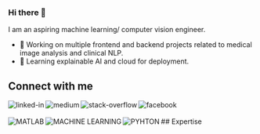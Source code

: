 ### Hi there 👋

I am an aspiring machine learning/ computer vision engineer.

- 🔭 Working on multiple frontend and backend projects related to medical image analysis and clinical NLP.
- 🌱 Learning explainable AI and cloud for deployment.
<!-- <br> -->
## Connect with me
[<img align="left" alt="linked-in" src="https://img.shields.io/badge/linkedin-%230077B5.svg?&style=for-the-badge&logo=linkedin&logoColor=white" />](https://www.linkedin.com/in/jaisilrosedennison/)
[<img align="left" alt="medium" src="https://img.shields.io/badge/medium-%2312100E.svg?&style=for-the-badge&logo=medium&logoColor=white" />](https://medium.com/@djaisilrose)
[<img align="left" alt="stack-overflow" src="https://img.shields.io/badge/stack%20overflow-FE7A16?logo=stack-overflow&logoColor=white&style=for-the-badge" />](https://stackoverflow.com/users/16799939/jaisil-rose-dennison)
[<img align="left" alt="facebook" src="https://img.shields.io/badge/facebook-%231877F2.svg?&style=for-the-badge&logo=website&logoColor=white" />](https://dennisonjaisil.wixsite.com/profile)

<br>
<br>
## Expertise


<img align="left" alt="MATLAB" src="https://img.shields.io/badge/python%20-%2320232a.svg?&style=for-the-badge&logo=python&logoColor=%2361DAFB" />
<img align="left" alt="MACHINE LEARNING" src="https://img.shields.io/badge/matlab%20-%2320232a.svg?&style=for-the-badge&logo=matlab&logoColor=%2361DAFB" />
<img align="left" alt="PYHTON" src="https://img.shields.io/badge/cpp%20-%2320232a.svg?&style=for-the-badge&logo=cpp&logoColor=%2361DAFB" />

<br>
<br>
